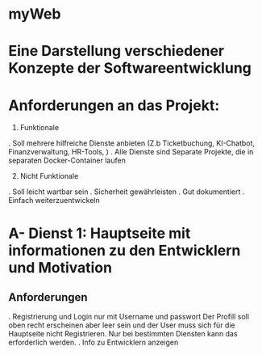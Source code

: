 # myWeb
# Eine Darstellung verschiedener Konzepte der Softwareentwicklung

# Anforderungen an das Projekt:

1. Funktionale

. Soll mehrere hilfreiche Dienste anbieten (Z.b Ticketbuchung, KI-Chatbot, Finanzverwaltung, HR-Tools, )
. Alle Dienste sind Separate Projekte, die in separaten Docker-Container laufen

2. Nicht Funktionale

. Soll leicht wartbar sein
. Sicherheit gewährleisten
. Gut dokumentiert
. Einfach weiterzuentwickeln

# A- Dienst 1: Hauptseite mit informationen zu den Entwicklern und Motivation
## Anforderungen

. Registrierung und Login nur mit Username und passwort
  Der Profill soll oben recht erscheinen aber leer sein und der User muss sich für
  die Hauptseite nicht Registrieren. Nur bei bestimmten Diensten kann das erforderlich
  werden.
. Info zu Entwicklern anzeigen